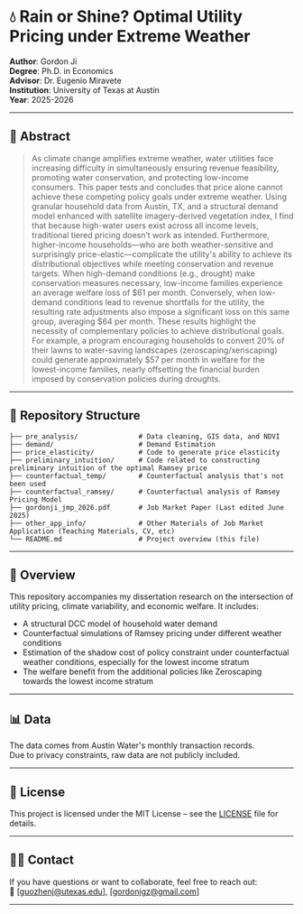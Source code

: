 # 💧 Rain or Shine? Optimal Utility Pricing under Extreme Weather

**Author**: Gordon Ji  
**Degree**: Ph.D. in Economics  
**Advisor**: Dr. Eugenio Miravete  
**Institution**: University of Texas at Austin  
**Year**: 2025-2026


---

## 📄 Abstract

> As climate change amplifies extreme weather, water utilities face increasing difficulty in simultaneously ensuring revenue feasibility, promoting water conservation, and protecting low-income consumers.
> This paper tests and concludes that price alone cannot achieve these competing policy goals under extreme weather.
> Using granular household data from Austin, TX, and a structural demand model enhanced with satellite imagery-derived vegetation index, I find that because high-water users exist across all income levels, traditional tiered pricing doesn’t work as intended.
> Furthermore, higher-income households—who are both weather-sensitive and surprisingly price-elastic—complicate the utility's ability to achieve its distributional objectives while meeting conservation and revenue targets.
> When high-demand conditions (e.g., drought) make conservation measures necessary, low-income families experience an average welfare loss of $61 per month. Conversely, when low-demand conditions lead to revenue shortfalls for the utility, the resulting rate adjustments also impose a significant loss on this same group, averaging $64 per month.
> These results highlight the necessity of complementary policies to achieve distributional goals.
> For example, a program encouraging households to convert 20% of their lawns to water-saving landscapes (zeroscaping/xeriscaping) could generate approximately $57 per month in welfare for the lowest-income families, nearly offsetting the financial burden imposed by conservation policies during droughts.

---
## 📂 Repository Structure

```text
├── pre_analysis/               # Data cleaning, GIS data, and NDVI
├── demand/                     # Demand Estimation
├── price_elasticity/           # Code to generate price elasticity
├── preliminary_intuition/      # Code related to constructing preliminary intuition of the optimal Ramsey price
├── counterfactual_temp/        # Counterfactual analysis that's not been used
├── counterfactual_ramsey/      # Counterfactual analysis of Ramsey Pricing Model
├── gordonji_jmp_2026.pdf       # Job Market Paper (Last edited June 2025)
├── other_app_info/             # Other Materials of Job Market Application (Teaching Materials, CV, etc)
└── README.md                   # Project overview (this file)

```
---

## 🧠 Overview

This repository accompanies my dissertation research on the intersection of utility pricing, climate variability, and economic welfare. It includes:

- A structural DCC model of household water demand
- Counterfactual simulations of Ramsey pricing under different weather conditions
- Estimation of the shadow cost of policy constraint under counterfactual weather conditions, especially for the lowest income stratum
- The welfare benefit from the additional policies like Zeroscaping towards the lowest income stratum

---

## 📊 Data

The data comes from Austin Water's monthly transaction records.  
Due to privacy constraints, raw data are not publicly included.  

---

## 📝 License

This project is licensed under the MIT License – see the [LICENSE](LICENSE) file for details.


---

## 🙋‍♂️ Contact

If you have questions or want to collaborate, feel free to reach out:  
📧 [guozhenj@utexas.edu], [gordonjgz@gmail.com]

---
